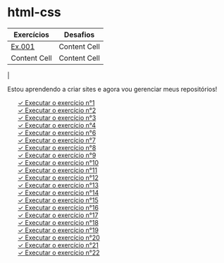 # html-css

| Exercícios    | Desafios      |
| ------------- | ------------- |
| <a href= "https://wallacecardoso.github.io/html-css/exercicios/ex001/"> Ex.001 </a>  | Content Cell  |
| Content Cell  | Content Cell  |
| 

Estou aprendendo a criar sites e agora vou gerenciar meus repositórios!
<ul type="none" >
    <li><a href= "https://wallacecardoso.github.io/html-css/exercicios/ex001/"> &#10003  Executar o exercício n°1 </a></li>
    <li><a href= "https://wallacecardoso.github.io/html-css/exercicios/ex002/"> &#10003 Executar o exercício n°2 </a></li>
    <li><a href= "https://wallacecardoso.github.io/html-css/exercicios/ex003/"> &#10003 Executar o exercício n°3 </a></li>
    <li><a href= "https://wallacecardoso.github.io/html-css/exercicios/ex004/"> &#10003 Executar o exercício n°4 </a></li>
    <li><a href= "https://wallacecardoso.github.io/html-css/exercicios/ex006/"> &#10003 Executar o exercício n°6 </a></li>
    <li><a href= "https://wallacecardoso.github.io/html-css/exercicios/ex007/"> &#10003 Executar o exercício n°7 </a></li>
    <li><a href= "https://wallacecardoso.github.io/html-css/exercicios/ex008/"> &#10003 Executar o exercício n°8 </a></li>
    <li><a href= "https://wallacecardoso.github.io/html-css/exercicios/ex009/"> &#10003 Executar o exercício n°9 </a></li>
    <li><a href= "https://wallacecardoso.github.io/html-css/exercicios/ex010/"> &#10003 Executar o exercício n°10 </a></li>
    <li><a href= "https://wallacecardoso.github.io/html-css/exercicios/ex011/"> &#10003 Executar o exercício n°11 </a></li>
    <li><a href= "https://wallacecardoso.github.io/html-css/exercicios/ex012/"> &#10003 Executar o exercício n°12 </a></li>
    <li><a href= "https://wallacecardoso.github.io/html-css/exercicios/ex013/"> &#10003 Executar o exercício n°13 </a></li>
    <li><a href= "https://wallacecardoso.github.io/html-css/exercicios/ex014/"> &#10003 Executar o exercício n°14 </a></li>
    <li><a href= "https://wallacecardoso.github.io/html-css/exercicios/ex015/"> &#10003 Executar o exercício n°15 </a></li>
    <li><a href= "https://wallacecardoso.github.io/html-css/exercicios/ex016/"> &#10003 Executar o exercício n°16 </a></li>
    <li><a href= "https://wallacecardoso.github.io/html-css/exercicios/ex017/"> &#10003 Executar o exercício n°17 </a></li>
    <li><a href= "https://wallacecardoso.github.io/html-css/exercicios/ex018/"> &#10003 Executar o exercício n°18 </a></li>
    <li><a href= "https://wallacecardoso.github.io/html-css/exercicios/ex019/"> &#10003 Executar o exercício n°19 </a></li>
    <li><a href= "https://wallacecardoso.github.io/html-css/exercicios/ex020/"> &#10003 Executar o exercício n°20 </a></li>
    <li><a href= "https://wallacecardoso.github.io/html-css/exercicios/ex021/"> &#10003 Executar o exercício n°21 </a></li>
    <li><a href= "https://wallacecardoso.github.io/html-css/exercicios/testemenu/"> &#10003 Executar o exercício n°22 </a></li>
</ul>